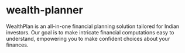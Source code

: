 # wealth-planner
WealthPlan is an all-in-one financial planning solution tailored for Indian investors. Our goal is to make intricate financial computations easy to understand, empowering you to make confident choices about your finances.
